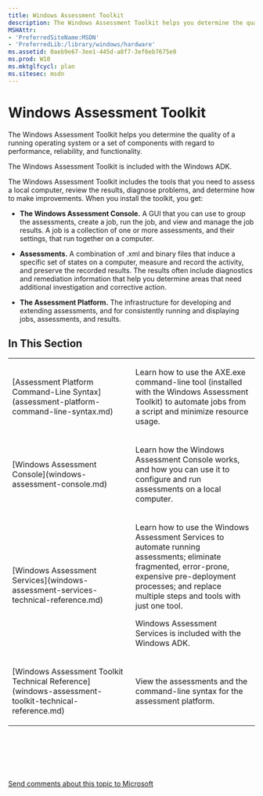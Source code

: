 ```yaml
---
title: Windows Assessment Toolkit
description: The Windows Assessment Toolkit helps you determine the quality of a running operating system or a set of components with regard to performance, reliability, and functionality.
MSHAttr:
- 'PreferredSiteName:MSDN'
- 'PreferredLib:/library/windows/hardware'
ms.assetid: 0aeb9e67-3ee1-445d-a8f7-3ef6eb7675e0
ms.prod: W10
ms.mktglfcycl: plan
ms.sitesec: msdn
---
```


# Windows Assessment Toolkit


The Windows Assessment Toolkit helps you determine the quality of a running operating system or a set of components with regard to performance, reliability, and functionality.

The Windows Assessment Toolkit is included with the Windows ADK.

The Windows Assessment Toolkit includes the tools that you need to assess a local computer, review the results, diagnose problems, and determine how to make improvements. When you install the toolkit, you get:

-   **The Windows Assessment Console.** A GUI that you can use to group the assessments, create a job, run the job, and view and manage the job results. A job is a collection of one or more assessments, and their settings, that run together on a computer.

-   **Assessments.** A combination of .xml and binary files that induce a specific set of states on a computer, measure and record the activity, and preserve the recorded results. The results often include diagnostics and remediation information that help you determine areas that need additional investigation and corrective action.

-   **The Assessment Platform.** The infrastructure for developing and extending assessments, and for consistently running and displaying jobs, assessments, and results.

## In This Section


<table>
<colgroup>
<col width="50%" />
<col width="50%" />
</colgroup>
<tbody>
<tr class="odd">
<td><p>[Assessment Platform Command-Line Syntax](assessment-platform-command-line-syntax.md)</p></td>
<td><p>Learn how to use the AXE.exe command-line tool (installed with the Windows Assessment Toolkit) to automate jobs from a script and minimize resource usage.</p></td>
</tr>
<tr class="even">
<td><p>[Windows Assessment Console](windows-assessment-console.md)</p></td>
<td><p>Learn how the Windows Assessment Console works, and how you can use it to configure and run assessments on a local computer.</p></td>
</tr>
<tr class="odd">
<td><p>[Windows Assessment Services](windows-assessment-services-technical-reference.md)</p></td>
<td><p>Learn how to use the Windows Assessment Services to automate running assessments; eliminate fragmented, error-prone, expensive pre-deployment processes; and replace multiple steps and tools with just one tool.</p>
<p>Windows Assessment Services is included with the Windows ADK.</p></td>
</tr>
<tr class="even">
<td><p>[Windows Assessment Toolkit Technical Reference](windows-assessment-toolkit-technical-reference.md)</p></td>
<td><p>View the assessments and the command-line syntax for the assessment platform.</p></td>
</tr>
</tbody>
</table>

 

 

 

[Send comments about this topic to Microsoft](mailto:wsddocfb@microsoft.com?subject=Documentation%20feedback%20%5Bp_assessments\p_assessments%5D:%20Windows%20Assessment%20Toolkit%20%20%20RELEASE:%20%285/3/2016%29&body=%0A%0APRIVACY%20STATEMENT%0A%0AWe%20use%20your%20feedback%20to%20improve%20the%20documentation.%20We%20don't%20use%20your%20email%20address%20for%20any%20other%20purpose,%20and%20we'll%20remove%20your%20email%20address%20from%20our%20system%20after%20the%20issue%20that%20you're%20reporting%20is%20fixed.%20While%20we're%20working%20to%20fix%20this%20issue,%20we%20might%20send%20you%20an%20email%20message%20to%20ask%20for%20more%20info.%20Later,%20we%20might%20also%20send%20you%20an%20email%20message%20to%20let%20you%20know%20that%20we've%20addressed%20your%20feedback.%0A%0AFor%20more%20info%20about%20Microsoft's%20privacy%20policy,%20see%20http://privacy.microsoft.com/default.aspx. "Send comments about this topic to Microsoft")




